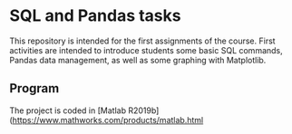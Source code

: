 # SQL and Pandas tasks
This repository is intended for the first assignments of the course. First activities are intended to introduce students some basic SQL commands, Pandas data management, as well as some graphing with Matplotlib.

## Program
The project is coded in [Matlab R2019b](https://www.mathworks.com/products/matlab.html
